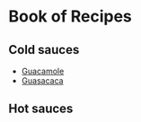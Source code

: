 # Book of Recipes

## Cold sauces
* [Guacamole](guacamole.md)
* [Guasacaca](guasacaca.md)

## Hot sauces
